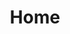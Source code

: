 ---
_schema: default
title: Home
seo:
  page_description: "The Alliance for Cancer Care Equity (ACCE) is a charity dedicated to transforming cancer care with compassion and empathy. We provide financial support, fund research, and partner with hospitals to create a world where everyone has access to quality care."
  canonical_url:
  featured_image:
  featured_image_alt:
  author_twitter_handle:
  open_graph_type:
  no_index: false
content_blocks:
  - _bookshop_name: home/hero
    title: Advancing Equity in Cancer Care for All
    description: >-
      The Alliance for Cancer Care Equity (ACCE) is on a mission to ensure that every cancer patient receives equitable, high-quality care, regardless of their financial status. We provide compassionate support for patients and their families throughout their entire journey.
    image: https://images.pexels.com/photos/8460157/pexels-photo-8460157.jpeg?auto=compress&cs=tinysrgb&w=1260&h=750&dpr=2
    image_alt: A healthcare professional holding a patient's hand with compassion.
    button:
      text: See Our Impact
      link: /our-work/
  - _bookshop_name: global/counter
    title: Our Impact
    title_suffix: By The Numbers
    description: >-
      Since 2023, we have been working to address disparities in cancer care. Through our projects and the generosity of our community, we are making a tangible difference.
    alternate_style: false
    numbers:
      - prefix: $
        number: 20
        suffix: k+
        text: Raised for treatment
      - prefix:
        number: 2023
        suffix:
        text: Established in
      - prefix:
        number: 10
        suffix: +
        text: Patients supported
      - prefix:
        number: 3
        suffix: +
        text: Community partners
  - _bookshop_name: home/video
    image: /images/video/video-thum.jpg
    image_alt: Thumbnail for video
    video_url: https://vimeo.com/45830194
  - _bookshop_name: global/header
    title: "How We "
    title_suffix: Help
    remove_top_padding: true
    description: >-
      ACCE provides tangible support through three key pillars: direct financial aid for treatment, strengthening community healthcare centers, and supporting patients and their families.
  - _bookshop_name: global/feature
    image: https://images.pexels.com/photos/6646917/pexels-photo-6646917.jpeg?auto=compress&cs=tinysrgb&w=1260&h=750&dpr=2
    image_alt: A group of people in a support circle.
    title: Funding Cancer Treatment
    description: >-
      We provide crucial financial assistance for cancer treatments and related costs, removing financial barriers to ensure every patient gets the care they deserve.
    button:
      link: /get-involved
      text: Donate Now
    reversed: false
  - _bookshop_name: global/feature
    image: https://images.pexels.com/photos/3992933/pexels-photo-3992933.jpeg?auto=compress&cs=tinysrgb&w=1260&h=750&dpr=2
    image_alt: A diverse group of people smiling, representing community.
    title: Supporting Patients and Families
    description: >-
      We offer comprehensive support to patients and their loved ones, helping them navigate the emotional, spiritual, and social challenges of a cancer diagnosis.
    button:
      link: /stories
      text: Read Their Stories
    reversed: true
  - _bookshop_name: global/feature
    image: https://images.pexels.com/photos/3938022/pexels-photo-3938022.jpeg?auto=compress&cs=tinysrgb&w=1260&h=750&dpr=2
    image_alt: A scientist looking into a microscope, representing medical research.
    title: Strengthening Healthcare
    description: >-
      We partner with community healthcare centers in Canada and Ghana, providing them with the modern equipment and resources they need to deliver effective care.
    button:
      link: /our-work
      text: See Our Projects
    reversed: false
---